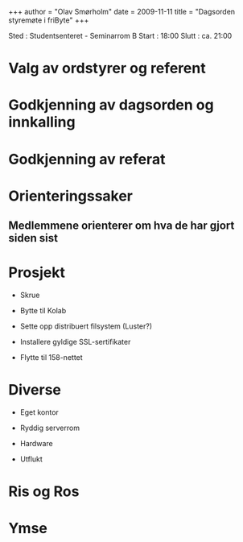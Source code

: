 +++
author = "Olav Smørholm"
date = 2009-11-11
title = "Dagsorden styremøte i friByte"
+++

Sted : Studentsenteret - Seminarrom B Start : 18:00 Slutt : ca. 21:00

# Valg av ordstyrer og referent

# Godkjenning av dagsorden og innkalling

# Godkjenning av referat

# Orienteringssaker

## Medlemmene orienterer om hva de har gjort siden sist

# Prosjekt

-   Skrue

-   Bytte til Kolab

-   Sette opp distribuert filsystem (Luster?)

-   Installere gyldige SSL-sertifikater

-   Flytte til 158-nettet

# Diverse

-   Eget kontor

-   Ryddig serverrom

-   Hardware

-   Utflukt

# Ris og Ros

# Ymse
